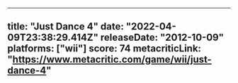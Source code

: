 
---
title: "Just Dance 4"
date: "2022-04-09T23:38:29.414Z"
releaseDate: "2012-10-09"
platforms: ["wii"]
score: 74
metacriticLink: "https://www.metacritic.com/game/wii/just-dance-4"
---
